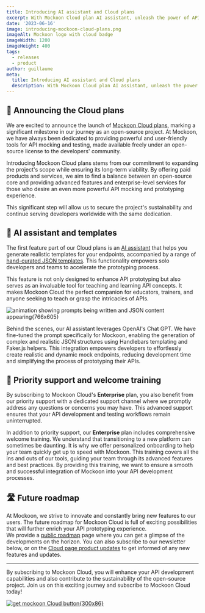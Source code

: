 ```yaml
---
title: Introducing AI assistant and Cloud plans
excerpt: With Mockoon Cloud plan AI assistant, unleash the power of API mocking for all your prototyping and API teaching needs.
date: '2023-06-16'
image: introducing-mockoon-cloud-plans.png
imageAlt: Mockoon logo with cloud badge
imageWidth: 1200
imageHeight: 400
tags:
  - releases
  - product
author: guillaume
meta:
  title: Introducing AI assistant and Cloud plans
  description: With Mockoon Cloud plan AI assistant, unleash the power of API mocking for all your prototyping and API teaching needs. Learn more!
---
```


## 📢 Announcing the Cloud plans

We are excited to announce the launch of [Mockoon Cloud plans](/cloud/), marking a significant milestone in our journey as an open-source project. At Mockoon, we have always been dedicated to providing powerful and user-friendly tools for API mocking and testing, made available freely under an open-source license to the developers' community.

Introducing Mockoon Cloud plans stems from our commitment to expanding the project's scope while ensuring its long-term viability. By offering paid products and services, we aim to find a balance between an open-source core and providing advanced features and enterprise-level services for those who desire an even more powerful API mocking and prototyping experience.

This significant step will allow us to secure the project's sustainability and continue serving developers worldwide with the same dedication.

## 🤖 AI assistant and templates

The first feature part of our Cloud plans is an [AI assistant](/ai-powered-api-mocking/) that helps you generate realistic templates for your endpoints, accompanied by a range of [hand-curated JSON templates](/templates/). This functionality empowers solo developers and teams to accelerate the prototyping process.

This feature is not only designed to enhance API prototyping but also serves as an invaluable tool for teaching and learning API concepts. It makes Mockoon Cloud the perfect companion for educators, trainers, and anyone seeking to teach or grasp the intricacies of APIs.

![animation showing prompts being written and JSON content appearing{766x605}](/images/blog/introducing-mockoon-ai-assistant-pro-plans/ai-generated-mock-api-endpoint.gif)

Behind the scenes, our AI assistant leverages OpenAI's Chat GPT. We have fine-tuned the prompt specifically for Mockoon, enabling the generation of complex and realistic JSON structures using Handlebars templating and Faker.js helpers. This integration empowers developers to effortlessly create realistic and dynamic mock endpoints, reducing development time and simplifying the process of prototyping their APIs.

## 💬 Priority support and welcome training

By subscribing to Mockoon Cloud's **Enterprise** plan, you also benefit from our priority support with a dedicated support channel where we promptly address any questions or concerns you may have. This advanced support ensures that your API development and testing workflows remain uninterrupted.

In addition to priority support, our **Enterprise** plan includes comprehensive welcome training. We understand that transitioning to a new platform can sometimes be daunting. It is why we offer personalized onboarding to help your team quickly get up to speed with Mockoon. This training covers all the ins and outs of our tools, guiding your team through its advanced features and best practices. By providing this training, we want to ensure a smooth and successful integration of Mockoon into your API development processes.

## 🛣️ Future roadmap

At Mockoon, we strive to innovate and constantly bring new features to our users. The future roadmap for Mockoon Cloud is full of exciting possibilities that will further enrich your API prototyping experience.  
We provide a [public roadmap](/public-roadmap/) page where you can get a glimpse of the developments on the horizon. You can also subscribe to our newsletter below, or on the [Cloud page product updates](/cloud/#product-updates-subscribe) to get informed of any new features and updates.

---

By subscribing to Mockoon Cloud, you will enhance your API development capabilities and also contribute to the sustainability of the open-source project. Join us on this exciting journey and subscribe to Mockoon Cloud today!

[![get mockoon Cloud button{300x86}](/images/cloud-btn.png)](/cloud/)
